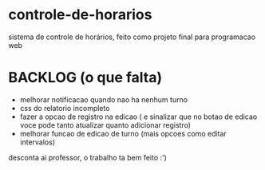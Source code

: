 # controle-de-horarios

sistema de controle de horários, feito como projeto final para programacao web

# BACKLOG (o que falta)

- melhorar notificacao quando nao ha nenhum turno
- css do relatorio incompleto
- fazer a opcao de registro na edicao ( e sinalizar que no botao de edicao voce pode tanto atualizar quanto adicionar registro)
- melhorar funcao de edicao de turno (mais opcoes como editar intervalos) 

desconta ai professor, o trabalho ta bem feito :')
